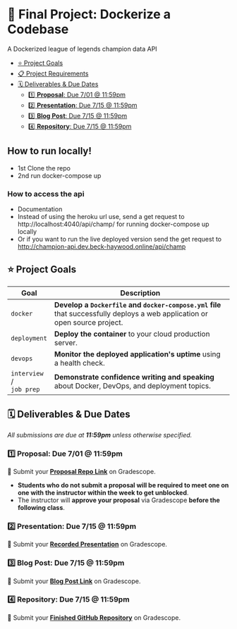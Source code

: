 # 🐳 Final Project: Dockerize a Codebase

A Dockerized league of legends champion data API

- [⭐️ Project Goals](#️-project-goals)
- [📋 Project Requirements](#-project-requirements)
- [🗓 Deliverables & Due Dates](#-deliverables--due-dates)
  - [1️⃣ **Proposal**: Due 7/01 @ 11:59pm](#1️⃣-proposal-due-701--1159pm)
  - [2️⃣ **Presentation**: Due 7/15 @ 11:59pm](#2️⃣-presentation-due-715--1159pm)
  - [3️⃣ **Blog Post**: Due 7/15 @ 11:59pm](#3️⃣-blog-post-due-715--1159pm)
  - [4️⃣ **Repository**: Due 7/15 @ 11:59pm](#4️⃣-repository-due-715--1159pm)
## How to run locally!
- 1st Clone the repo
- 2nd run docker-compose up
### How to access the api
- <a src="https://beck-haywood.github.io/LoLChampionApi/#/">Documentation<a>
- Instead of using the heroku url use, send a get request to http://localhost:4040/api/champ/ for running docker-compose up locally
- Or if you want to run the live deployed version send the get request to http://champion-api.dev.beck-haywood.online/api/champ
## ⭐️ Project Goals

| Goal | Description |
| --- | --- |
| `docker` | **Develop a `Dockerfile` and `docker-compose.yml` file** that successfully deploys a web application or open source project. |
| `deployment` | **Deploy the container** to your cloud production server. |
| `devops` | **Monitor the deployed application's uptime** using a health check. |
| `interview` /<br>`job prep` | **Demonstrate confidence writing and speaking** about Docker, DevOps, and deployment topics. |

## 🗓 Deliverables & Due Dates

_All submissions are due at **11:59pm** unless otherwise specified._

### 1️⃣ **Proposal**: Due 7/01 @ 11:59pm

🔗 Submit your **[Proposal Repo Link](https://www.gradescope.com/courses/133579/assignments/467884)** on Gradescope.

- **Students who do not submit a proposal will be required to meet one on one with the instructor within the week to get unblocked**.
- The instructor will **approve your proposal** via Gradescope **before the following class**.

### 2️⃣ **Presentation**: Due 7/15 @ 11:59pm

🔗 Submit your **[Recorded Presentation](https://www.gradescope.com/courses/133579/assignments/462693)** on Gradescope.

### 3️⃣ **Blog Post**: Due 7/15 @ 11:59pm

🔗 Submit your **[Blog Post Link](https://www.gradescope.com/courses/133579/assignments/467890)** on Gradescope.

### 4️⃣ **Repository**: Due 7/15 @ 11:59pm

🔗 Submit your **[Finished GitHub Repository](https://www.gradescope.com/courses/133579/assignments/428249)** on Gradescope.
